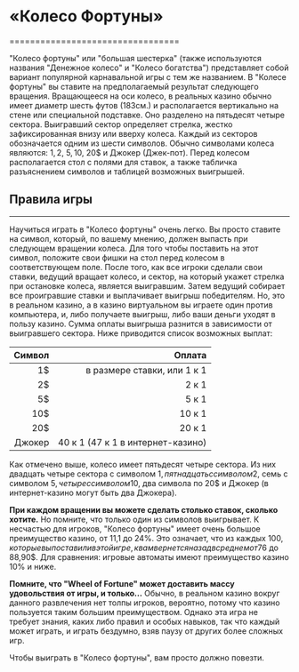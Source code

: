 # «Колесо Фортуны»
=================================

"Колесо фортуны" или "большая шестерка" (также используются названия "Денежное колесо" и "Колесо богатства") представляет собой вариант популярной карнавальной игры с тем же названием. В "Колесе фортуны" вы ставите на предполагаемый результат следующего вращения. Вращающееся на оси колесо, в реальных казино обычно имеет диаметр шесть футов (183см.) и располагается вертикально на стене или специальной подставке. Оно разделено на пятьдесят четыре сектора. Выигравший сектор определяет стрелка, жестко зафиксированная внизу или вверху колеса. Каждый из секторов обозначается одним из шести символов. Обычно символами колеса являются: 1$, 2$, 5$, 10$, 20$ и Джокер (Джек-пот). Перед колесом располагается стол с полями для ставок, а также табличка разъяснением символов и таблицей возможных выигрышей.

## Правила игры
------------

Научиться играть в "Колесо фортуны" очень легко. Вы просто ставите на символ, который, по вашему мнению, должен выпасть при следующем вращении колеса. Для того чтобы поставить на этот символ, положите свои фишки на стол перед колесом в соответствующем поле. После того, как все игроки сделали свои ставки, ведущий вращает колесо, и сектор, на который укажет стрелка при остановке колеса, является выигравшим. Затем ведущий собирает все проигравшие ставки и выплачивает выигрыш победителям. Но, это в реальном казино, а в казино виртуальном вы играете один против компьютера, и, либо получаете выигрыш, либо ваши деньги уходят в пользу казино. Сумма оплаты выигрыша разнится в зависимости от выигравшего сектора. Ниже приводится список возможных выплат:

Символ | Оплата
---:|---:|
1$|в размере ставки, или 1 к 1|
2$|2 к 1|
5$|5 к 1|
10$|10 к 1|
20$|20 к 1|
Джокер|40 к 1 (47 к 1 в интернет-казино)|

Как отмечено выше, колесо имеет пятьдесят четыре сектора. Из них двадцать четыре сектора с символом 1$, пятнадцать с символом 2$, семь с символом 5$, четыре с символом 10$, два символа по 20$ и Джокер (в интернет-казино могут быть два Джокера).

**При каждом вращении вы можете сделать столько ставок, сколько хотите.** Но помните, что только один из символов выигрывает. К несчастью для игроков, "Колесо фортуны" имеет очень большое преимущество казино, от 11,1 до 24%. Это означает, что из каждых 100$, которые вы поставили в этой игре, к вам вернется назад в среднем от 76$ до 88,90$. Для сравнения: игровые автоматы имеют преимущество казино 10% и ниже.

**Помните, что "Wheel of Fortune" может доставить массу удовольствия от игры, и только...** Обычно, в реальном казино вокруг данного развлечения нет толпы игроков, вероятно, потому что казино пользуется таким большим преимуществом. Однако эта игра не требует знания, каких либо правил и особых навыков, так что каждый может играть, и играть бездумно, взяв паузу от других более сложных игр.

Чтобы выиграть в "Колесо фортуны", вам просто должно повезти.
